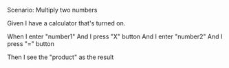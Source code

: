 Scenario: Multiply two numbers

Given I have a calculator that's turned on.

When I enter "number1" And I press "X" button And I enter "number2" And I press "=" button

Then I see the "product" as the result